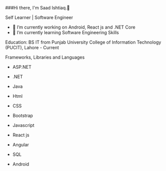 ###Hi there, I'm Saad Ishtiaq.👋


Self Learner | Software Engineer
- 🔭 I’m currently working on Android, React js and .NET Core
- 🌱 I’m currently learning Software Engineering Skills

Education:
BS IT from Punjab University College of Information Technology (PUCIT), Lahore - Current

Frameworks, Libraries and Languages
- ASP.NET

- .NET

- Java

- Html

- CSS

- Bootstrap

- Javascript

- React js

- Angular

- SQL

- Android







